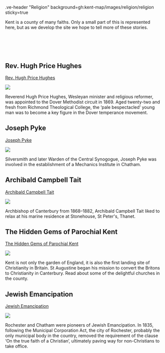 .ve-header "Religion" background=gh:kent-map/images/religion/religion sticky=true

Kent is a county of many faiths. Only a small part of this is represented here, but as we develop the site we hope to tell more of these stories.

# &nbsp; 
<param class="cards">

## Rev. Hugh Price Hughes

[Rev. Hugh Price Hughes](/19c/19c-price-hughes-biography)

![](https://raw.githubusercontent.com/kent-map/images/main/thumbnails/religion_Rev_Hugh_Price_Hughes.jpg)

Reverend Hugh Price Hughes, Wesleyan minister and religious reformer, was appointed to the Dover Methodist circuit in 1869. Aged twenty-two and fresh from Richmond Theological College, the ‘pale bespectacled’ young man was to become a key figure in the Dover temperance movement.

## Joseph Pyke

[Joseph Pyke](/19c/19c-pyke-biography)

![](https://raw.githubusercontent.com/kent-map/images/main/thumbnails/religion_Joseph_Pyke.jpg)

Silversmith and later Warden of the Central Synogogue, Joseph Pyke was involved in the establishment of a Mechanics Institute in Chatham.

## Archibald Campbell Tait

[Archibald Campbell Tait](/19c/19c-tait-biography)

![](https://raw.githubusercontent.com/kent-map/images/main/thumbnails/religion_Archibald_Campbell_Tait.jpg)

Archbishop of Canterbury from 1868–1882, Archibald Campbell Tait liked to relax at his marine residence at Stonehouse, St Peter's, Thanet.

## The Hidden Gems of Parochial Kent

[The Hidden Gems of Parochial Kent](/19c/churches/overview)

![](https://raw.githubusercontent.com/kent-map/images/main/thumbnails/religion_The_Hidden_Gems_of_Parochial_Kent.jpg)

Kent is not only the garden of England, it is also the first landing site of Christianity in Britain. St Augustine began his mission to convert the Britons to Christianity in Canterbury. Read about some of the delightful churches in the county.

## Jewish Emancipation

[Jewish Emancipation](/19c/19c-jewish-emancipation)

![](https://raw.githubusercontent.com/kent-map/images/main/thumbnails/religion_Jewish_Emancipation.jpg)

Rochester and Chatham were pioneers of Jewish Emancipation. In 1835, following the Municipal Corporation Act, the city of Rochester, probably the only municipal body in the country, removed the requirement of the clause ‘On the true faith of a Christian’, ultimately paving way for non-Christians to take office.
